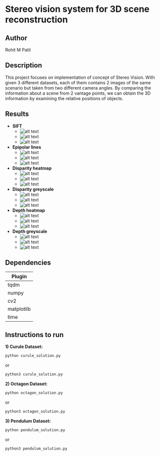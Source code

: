 # Stereo vision system for 3D scene reconstruction

## Author
Rohit M Patil

## Description
This project focuses on implementation of concept of Stereo Vision. With given 3 different datasets, each of them contains 2 images of the same scenario but taken from two different camera angles. By comparing the information about a scene from 2 vantage points, we can obtain the 3D information by examining the relative positions of objects.

## Results
* **SIFT**
  -  ![alt text](https://github.com/roniepatil/Stereo-vision-system-for-3D-scene-reconstruction/blob/main/Images/SIFT_on_pendulum.png)
  -  ![alt text](https://github.com/roniepatil/Stereo-vision-system-for-3D-scene-reconstruction/blob/main/Images/SIFT_on_octagon.png)
  -  ![alt text](https://github.com/roniepatil/Stereo-vision-system-for-3D-scene-reconstruction/blob/main/Images/SIFT_on_curule.png)
* **Epipolar lines**
  - ![alt text](https://github.com/roniepatil/Stereo-vision-system-for-3D-scene-reconstruction/blob/main/Images/epipolar_lines_on_rectified_images_pendulum_dataset.png)
  - ![alt text](https://github.com/roniepatil/Stereo-vision-system-for-3D-scene-reconstruction/blob/main/Images/epipolar_lines_on_rectified_images_octagon_dataset.png)
  - ![alt text](https://github.com/roniepatil/Stereo-vision-system-for-3D-scene-reconstruction/blob/main/Images/epipolar_lines_on_rectified_images.png)
* **Disparity heatmap**
  - ![alt text](https://github.com/roniepatil/Stereo-vision-system-for-3D-scene-reconstruction/blob/main/Images/Disparity_in_heatmap_on_pendulum_dataset.png)
  - ![alt text](https://github.com/roniepatil/Stereo-vision-system-for-3D-scene-reconstruction/blob/main/Images/Disparity_in_heatmap_on_octagon_dataset.png)
  - ![alt text](https://github.com/roniepatil/Stereo-vision-system-for-3D-scene-reconstruction/blob/main/Images/Disparity_in_heatmap_on_curule_dataset.png)
* **Disparity greyscale**
  - ![alt text](https://github.com/roniepatil/Stereo-vision-system-for-3D-scene-reconstruction/blob/main/Images/Disparity_in_greyscale_on_pendulum_dataset.png)
  - ![alt text](https://github.com/roniepatil/Stereo-vision-system-for-3D-scene-reconstruction/blob/main/Images/Disparity_in_greyscale_on_octagon_dataset.png)
  - ![alt text](https://github.com/roniepatil/Stereo-vision-system-for-3D-scene-reconstruction/blob/main/Images/Disparity_in_greyscale_on_curule_dataset.png)
* **Depth heatmap**
  - ![alt text](https://github.com/roniepatil/Stereo-vision-system-for-3D-scene-reconstruction/blob/main/Images/Depth_in_heatmap_on_pendulum_dataset.png)
  - ![alt text](https://github.com/roniepatil/Stereo-vision-system-for-3D-scene-reconstruction/blob/main/Images/Depth_in_heatmap_on_octagon_dataset.png)
  - ![alt text](https://github.com/roniepatil/Stereo-vision-system-for-3D-scene-reconstruction/blob/main/Images/Depth_in_heatmap_on_curule_dataset.png)
* **Depth greyscale**
  - ![alt text](https://github.com/roniepatil/Stereo-vision-system-for-3D-scene-reconstruction/blob/main/Images/Depth_in_greyscale_on_pendulum_dataset.png)
  - ![alt text](https://github.com/roniepatil/Stereo-vision-system-for-3D-scene-reconstruction/blob/main/Images/Depth_in_greyscale_on_octagon_dataset.png)
  - ![alt text](https://github.com/roniepatil/Stereo-vision-system-for-3D-scene-reconstruction/blob/main/Images/Depth_in_greyscale_on_curule_dataset.png)


## Dependencies

| Plugin | 
| ------ |
| tqdm | 
| numpy | 
| cv2 | 
| matplotlib | 
| time | 

## Instructions to run


**1) Curule Dataset:**
```bash
python curule_solution.py
```
or
```bash
python3 curule_solution.py
```

**2) Octagon Dataset:**
```bash
python octagon_solution.py
```
or
```bash
python3 octagon_solution.py
```


**3) Pendulum Dataset:**
```bash
python pendulum_solution.py
```
or
```bash
python3 pendulum_solution.py
```